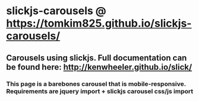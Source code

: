# slickjs-carousels @ https://tomkim825.github.io/slickjs-carousels/

  <h2>
    Carousels using slickjs. Full documentation can be found here: <a href="http://kenwheeler.github.io/slick/">http://kenwheeler.github.io/slick/</a>
  </h2>
  <h3>
    This page is a barebones carousel that is mobile-responsive. Requirements are jquery import + slickjs carousel css/js import
  </h3>
